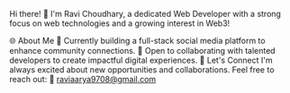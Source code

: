 Hi there! 👋
I'm Ravi Choudhary, a dedicated Web Developer with a strong focus on web technologies and a growing interest in Web3!

🌐 About Me
🚀 Currently building a full-stack social media platform to enhance community connections.
🤝 Open to collaborating with talented developers to create impactful digital experiences.
💼 Let's Connect
I'm always excited about new opportunities and collaborations. Feel free to reach out: 📧 raviaarya9708@gmail.com